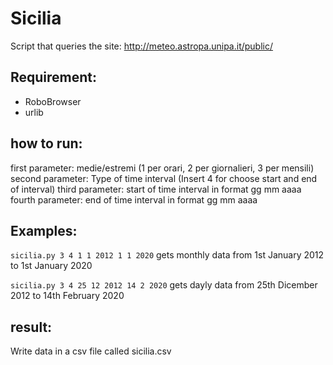 # Sicilia

Script that queries the site: http://meteo.astropa.unipa.it/public/

## Requirement:
* RoboBrowser
* urlib

## how to run:

first parameter:    medie/estremi (1 per orari, 2 per giornalieri, 3 per mensili)
second parameter:   Type of time interval (Insert 4 for choose start and end of interval)
third parameter:    start of time interval in format gg mm aaaa
fourth parameter:   end of time interval in format gg mm aaaa

## Examples:

`sicilia.py 3 4 1 1 2012 1 1 2020`
gets monthly data from 1st January 2012 to 1st January 2020

`sicilia.py 3 4 25 12 2012 14 2 2020`
gets dayly data from 25th Dicember 2012 to 14th February 2020

## result: 

Write data in a csv file called sicilia.csv
